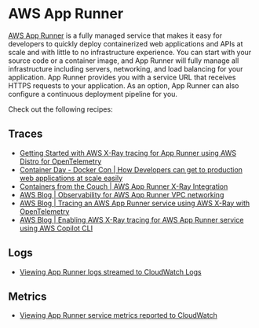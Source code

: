 # AWS App Runner

[AWS App Runner][apprunner-main] is a fully managed service that makes it easy for developers to quickly deploy containerized web applications and APIs at scale and with little to no infrastructure experience. 
You can start with your source code or a container image, and App Runner will fully manage all infrastructure including servers, networking, and load balancing for your application. 
App Runner provides you with a service URL that receives HTTPS requests to your application. As an option, App Runner can also configure a continuous deployment pipeline for you.



Check out the following recipes:

## Traces
- [Getting Started with AWS X-Ray tracing for App Runner using AWS Distro for OpenTelemetry](apprunner-xray-adot)
- [Container Day - Docker Con | How Developers can get to production web applications at scale easily](https://www.youtube.com/watch?v=Iyp9Ugk9oRs)
- [Containers from the Couch | AWS App Runner X-Ray Integration](https://youtu.be/cVr8N7enCMM)
- [AWS Blog | Observability for AWS App Runner VPC networking](https://aws.amazon.com/blogs/containers/observability-for-aws-app-runner-vpc-networking/)
- [AWS Blog | Tracing an AWS App Runner service using AWS X-Ray with OpenTelemetry](https://aws.amazon.com/blogs/containers/tracing-an-aws-app-runner-service-using-aws-x-ray-with-opentelemetry/)
- [AWS Blog | Enabling AWS X-Ray tracing for AWS App Runner service using AWS Copilot CLI](https://aws.amazon.com/blogs/containers/enabling-aws-x-ray-tracing-for-aws-app-runner-service-using-aws-copilot-cli/)


## Logs

- [Viewing App Runner logs streamed to CloudWatch Logs][apprunner-cwl]

## Metrics

- [Viewing App Runner service metrics reported to CloudWatch](apprunner-cwm)



[apprunner-main]: https://aws.amazon.com/apprunner/
[aes-ws]: https://bookstore.aesworkshops.com/
[apprunner-cwl]: https://docs.aws.amazon.com/apprunner/latest/dg/monitor-cwl.html
[apprunner-cwm]: https://docs.aws.amazon.com/apprunner/latest/dg/monitor-cw.html
[apprunner-xray-adot]: https://aws-otel.github.io/docs/getting-started/apprunner
